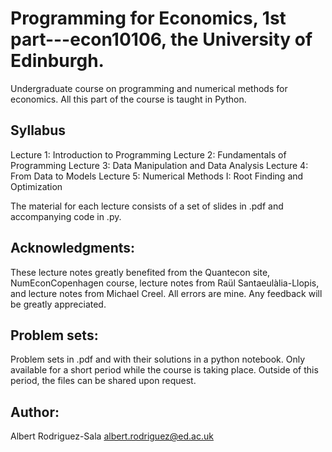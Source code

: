 # Programming for Economics, 1st part---econ10106, the University of Edinburgh.
 
Undergraduate course on programming and numerical methods for economics. All this part of the course is taught in Python.
 
 ## Syllabus
 Lecture 1: Introduction to Programming
 Lecture 2: Fundamentals of Programming
 Lecture 3: Data Manipulation and Data Analysis
 Lecture 4: From Data to Models
 Lecture 5: Numerical Methods I: Root Finding and Optimization
 
 The material for each lecture consists of a set of slides in .pdf and accompanying code in .py.
 
 ## Acknowledgments:
These lecture notes greatly benefited from the Quantecon site, NumEconCopenhagen course, lecture notes from Raül Santaeulàlia-Llopis, and lecture notes from Michael Creel. All errors are mine. Any feedback will be greatly appreciated.

## Problem sets:
Problem sets in .pdf and with their solutions in a python notebook. Only available for a short period while the course is taking place. Outside of this period, the files can be shared upon request.

## Author:
Albert Rodriguez-Sala
albert.rodriguez@ed.ac.uk
